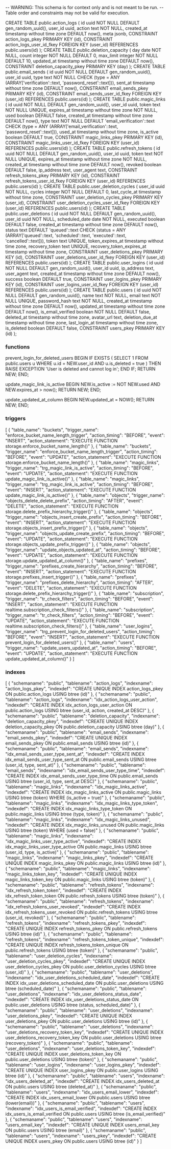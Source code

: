 -- WARNING: This schema is for context only and is not meant to be run.
-- Table order and constraints may not be valid for execution.

CREATE TABLE public.action_logs (
  id uuid NOT NULL DEFAULT gen_random_uuid(),
  user_id uuid,
  action text NOT NULL,
  created_at timestamp without time zone DEFAULT now(),
  meta jsonb,
  CONSTRAINT action_logs_pkey PRIMARY KEY (id),
  CONSTRAINT action_logs_user_id_fkey FOREIGN KEY (user_id) REFERENCES public.users(id)
);
CREATE TABLE public.deletion_capacity (
  day date NOT NULL,
  count integer NOT NULL DEFAULT 0,
  max_limit integer NOT NULL DEFAULT 10,
  updated_at timestamp without time zone DEFAULT now(),
  CONSTRAINT deletion_capacity_pkey PRIMARY KEY (day)
);
CREATE TABLE public.email_sends (
  id uuid NOT NULL DEFAULT gen_random_uuid(),
  user_id uuid,
  type text NOT NULL CHECK (type = ANY (ARRAY['verification'::text, 'password_reset'::text])),
  sent_at timestamp without time zone DEFAULT now(),
  CONSTRAINT email_sends_pkey PRIMARY KEY (id),
  CONSTRAINT email_sends_user_id_fkey FOREIGN KEY (user_id) REFERENCES public.users(id)
);
CREATE TABLE public.magic_links (
  id uuid NOT NULL DEFAULT gen_random_uuid(),
  user_id uuid,
  token text NOT NULL UNIQUE,
  expires_at timestamp without time zone NOT NULL,
  used boolean DEFAULT false,
  created_at timestamp without time zone DEFAULT now(),
  type text NOT NULL DEFAULT 'email_verification'::text CHECK (type = ANY (ARRAY['email_verification'::text, 'password_reset'::text])),
  used_at timestamp without time zone,
  is_active boolean DEFAULT true,
  CONSTRAINT magic_links_pkey PRIMARY KEY (id),
  CONSTRAINT magic_links_user_id_fkey FOREIGN KEY (user_id) REFERENCES public.users(id)
);
CREATE TABLE public.refresh_tokens (
  id uuid NOT NULL DEFAULT gen_random_uuid(),
  user_id uuid,
  token text NOT NULL UNIQUE,
  expires_at timestamp without time zone NOT NULL,
  created_at timestamp without time zone DEFAULT now(),
  revoked boolean DEFAULT false,
  ip_address text,
  user_agent text,
  CONSTRAINT refresh_tokens_pkey PRIMARY KEY (id),
  CONSTRAINT refresh_tokens_user_id_fkey FOREIGN KEY (user_id) REFERENCES public.users(id)
);
CREATE TABLE public.user_deletion_cycles (
  user_id uuid NOT NULL,
  cycles integer NOT NULL DEFAULT 0,
  last_cycle_at timestamp without time zone,
  CONSTRAINT user_deletion_cycles_pkey PRIMARY KEY (user_id),
  CONSTRAINT user_deletion_cycles_user_id_fkey FOREIGN KEY (user_id) REFERENCES public.users(id)
);
CREATE TABLE public.user_deletions (
  id uuid NOT NULL DEFAULT gen_random_uuid(),
  user_id uuid NOT NULL,
  scheduled_date date NOT NULL,
  executed boolean DEFAULT false,
  created_at timestamp without time zone DEFAULT now(),
  status text DEFAULT 'queued'::text CHECK (status = ANY (ARRAY['queued'::text, 'scheduled'::text, 'executed'::text, 'cancelled'::text])),
  token text UNIQUE,
  token_expires_at timestamp without time zone,
  recovery_token text UNIQUE,
  recovery_token_expires_at timestamp without time zone,
  CONSTRAINT user_deletions_pkey PRIMARY KEY (id),
  CONSTRAINT user_deletions_user_id_fkey FOREIGN KEY (user_id) REFERENCES public.users(id)
);
CREATE TABLE public.user_logins (
  id uuid NOT NULL DEFAULT gen_random_uuid(),
  user_id uuid,
  ip_address text,
  user_agent text,
  created_at timestamp without time zone DEFAULT now(),
  success boolean DEFAULT true,
  CONSTRAINT user_logins_pkey PRIMARY KEY (id),
  CONSTRAINT user_logins_user_id_fkey FOREIGN KEY (user_id) REFERENCES public.users(id)
);
CREATE TABLE public.users (
  id uuid NOT NULL DEFAULT gen_random_uuid(),
  name text NOT NULL,
  email text NOT NULL UNIQUE,
  password_hash text NOT NULL,
  created_at timestamp without time zone DEFAULT now(),
  updated_at timestamp without time zone DEFAULT now(),
  is_email_verified boolean NOT NULL DEFAULT false,
  deleted_at timestamp without time zone,
  avatar_url text,
  deletion_due_at timestamp without time zone,
  last_login_at timestamp without time zone,
  is_deleted boolean DEFAULT false,
  CONSTRAINT users_pkey PRIMARY KEY (id)
);


### functions
prevent_login_for_deleted_users
BEGIN
  IF EXISTS (
    SELECT 1 FROM public.users u WHERE u.id = NEW.user_id AND u.is_deleted = true
  ) THEN
    RAISE EXCEPTION 'User is deleted and cannot log in';
  END IF;
  RETURN NEW;
END;

update_magic_link_is_active
BEGIN
  NEW.is_active := NOT NEW.used AND NEW.expires_at > now();
  RETURN NEW;
END;

update_updated_at_column
BEGIN
  NEW.updated_at = NOW();
  RETURN NEW;
END;


### triggers
[
  {
    "table_name": "buckets",
    "trigger_name": "enforce_bucket_name_length_trigger",
    "action_timing": "BEFORE",
    "event": "INSERT",
    "action_statement": "EXECUTE FUNCTION storage.enforce_bucket_name_length()"
  },
  {
    "table_name": "buckets",
    "trigger_name": "enforce_bucket_name_length_trigger",
    "action_timing": "BEFORE",
    "event": "UPDATE",
    "action_statement": "EXECUTE FUNCTION storage.enforce_bucket_name_length()"
  },
  {
    "table_name": "magic_links",
    "trigger_name": "trg_magic_link_is_active",
    "action_timing": "BEFORE",
    "event": "UPDATE",
    "action_statement": "EXECUTE FUNCTION update_magic_link_is_active()"
  },
  {
    "table_name": "magic_links",
    "trigger_name": "trg_magic_link_is_active",
    "action_timing": "BEFORE",
    "event": "INSERT",
    "action_statement": "EXECUTE FUNCTION update_magic_link_is_active()"
  },
  {
    "table_name": "objects",
    "trigger_name": "objects_delete_delete_prefix",
    "action_timing": "AFTER",
    "event": "DELETE",
    "action_statement": "EXECUTE FUNCTION storage.delete_prefix_hierarchy_trigger()"
  },
  {
    "table_name": "objects",
    "trigger_name": "objects_insert_create_prefix",
    "action_timing": "BEFORE",
    "event": "INSERT",
    "action_statement": "EXECUTE FUNCTION storage.objects_insert_prefix_trigger()"
  },
  {
    "table_name": "objects",
    "trigger_name": "objects_update_create_prefix",
    "action_timing": "BEFORE",
    "event": "UPDATE",
    "action_statement": "EXECUTE FUNCTION storage.objects_update_prefix_trigger()"
  },
  {
    "table_name": "objects",
    "trigger_name": "update_objects_updated_at",
    "action_timing": "BEFORE",
    "event": "UPDATE",
    "action_statement": "EXECUTE FUNCTION storage.update_updated_at_column()"
  },
  {
    "table_name": "prefixes",
    "trigger_name": "prefixes_create_hierarchy",
    "action_timing": "BEFORE",
    "event": "INSERT",
    "action_statement": "EXECUTE FUNCTION storage.prefixes_insert_trigger()"
  },
  {
    "table_name": "prefixes",
    "trigger_name": "prefixes_delete_hierarchy",
    "action_timing": "AFTER",
    "event": "DELETE",
    "action_statement": "EXECUTE FUNCTION storage.delete_prefix_hierarchy_trigger()"
  },
  {
    "table_name": "subscription",
    "trigger_name": "tr_check_filters",
    "action_timing": "BEFORE",
    "event": "INSERT",
    "action_statement": "EXECUTE FUNCTION realtime.subscription_check_filters()"
  },
  {
    "table_name": "subscription",
    "trigger_name": "tr_check_filters",
    "action_timing": "BEFORE",
    "event": "UPDATE",
    "action_statement": "EXECUTE FUNCTION realtime.subscription_check_filters()"
  },
  {
    "table_name": "user_logins",
    "trigger_name": "trg_prevent_login_for_deleted_users",
    "action_timing": "BEFORE",
    "event": "INSERT",
    "action_statement": "EXECUTE FUNCTION prevent_login_for_deleted_users()"
  },
  {
    "table_name": "users",
    "trigger_name": "update_users_updated_at",
    "action_timing": "BEFORE",
    "event": "UPDATE",
    "action_statement": "EXECUTE FUNCTION update_updated_at_column()"
  }
]

### indexes
[
  {
    "schemaname": "public",
    "tablename": "action_logs",
    "indexname": "action_logs_pkey",
    "indexdef": "CREATE UNIQUE INDEX action_logs_pkey ON public.action_logs USING btree (id)"
  },
  {
    "schemaname": "public",
    "tablename": "action_logs",
    "indexname": "idx_action_logs_user_action",
    "indexdef": "CREATE INDEX idx_action_logs_user_action ON public.action_logs USING btree (user_id, action, created_at DESC)"
  },
  {
    "schemaname": "public",
    "tablename": "deletion_capacity",
    "indexname": "deletion_capacity_pkey",
    "indexdef": "CREATE UNIQUE INDEX deletion_capacity_pkey ON public.deletion_capacity USING btree (day)"
  },
  {
    "schemaname": "public",
    "tablename": "email_sends",
    "indexname": "email_sends_pkey",
    "indexdef": "CREATE UNIQUE INDEX email_sends_pkey ON public.email_sends USING btree (id)"
  },
  {
    "schemaname": "public",
    "tablename": "email_sends",
    "indexname": "idx_email_sends_user_type_sent_at",
    "indexdef": "CREATE INDEX idx_email_sends_user_type_sent_at ON public.email_sends USING btree (user_id, type, sent_at)"
  },
  {
    "schemaname": "public",
    "tablename": "email_sends",
    "indexname": "idx_email_sends_user_type_time",
    "indexdef": "CREATE INDEX idx_email_sends_user_type_time ON public.email_sends USING btree (user_id, type, sent_at DESC)"
  },
  {
    "schemaname": "public",
    "tablename": "magic_links",
    "indexname": "idx_magic_links_active",
    "indexdef": "CREATE INDEX idx_magic_links_active ON public.magic_links USING btree (token) WHERE (is_active = true)"
  },
  {
    "schemaname": "public",
    "tablename": "magic_links",
    "indexname": "idx_magic_links_type_token",
    "indexdef": "CREATE INDEX idx_magic_links_type_token ON public.magic_links USING btree (type, token)"
  },
  {
    "schemaname": "public",
    "tablename": "magic_links",
    "indexname": "idx_magic_links_unused",
    "indexdef": "CREATE INDEX idx_magic_links_unused ON public.magic_links USING btree (token) WHERE (used = false)"
  },
  {
    "schemaname": "public",
    "tablename": "magic_links",
    "indexname": "idx_magic_links_user_type_active",
    "indexdef": "CREATE INDEX idx_magic_links_user_type_active ON public.magic_links USING btree (user_id, type, is_active)"
  },
  {
    "schemaname": "public",
    "tablename": "magic_links",
    "indexname": "magic_links_pkey",
    "indexdef": "CREATE UNIQUE INDEX magic_links_pkey ON public.magic_links USING btree (id)"
  },
  {
    "schemaname": "public",
    "tablename": "magic_links",
    "indexname": "magic_links_token_key",
    "indexdef": "CREATE UNIQUE INDEX magic_links_token_key ON public.magic_links USING btree (token)"
  },
  {
    "schemaname": "public",
    "tablename": "refresh_tokens",
    "indexname": "idx_refresh_token_token",
    "indexdef": "CREATE INDEX idx_refresh_token_token ON public.refresh_tokens USING btree (token)"
  },
  {
    "schemaname": "public",
    "tablename": "refresh_tokens",
    "indexname": "idx_refresh_tokens_user_revoked",
    "indexdef": "CREATE INDEX idx_refresh_tokens_user_revoked ON public.refresh_tokens USING btree (user_id, revoked)"
  },
  {
    "schemaname": "public",
    "tablename": "refresh_tokens",
    "indexname": "refresh_tokens_pkey",
    "indexdef": "CREATE UNIQUE INDEX refresh_tokens_pkey ON public.refresh_tokens USING btree (id)"
  },
  {
    "schemaname": "public",
    "tablename": "refresh_tokens",
    "indexname": "refresh_tokens_token_unique",
    "indexdef": "CREATE UNIQUE INDEX refresh_tokens_token_unique ON public.refresh_tokens USING btree (token)"
  },
  {
    "schemaname": "public",
    "tablename": "user_deletion_cycles",
    "indexname": "user_deletion_cycles_pkey",
    "indexdef": "CREATE UNIQUE INDEX user_deletion_cycles_pkey ON public.user_deletion_cycles USING btree (user_id)"
  },
  {
    "schemaname": "public",
    "tablename": "user_deletions",
    "indexname": "idx_user_deletions_scheduled_date",
    "indexdef": "CREATE INDEX idx_user_deletions_scheduled_date ON public.user_deletions USING btree (scheduled_date)"
  },
  {
    "schemaname": "public",
    "tablename": "user_deletions",
    "indexname": "idx_user_deletions_status_date",
    "indexdef": "CREATE INDEX idx_user_deletions_status_date ON public.user_deletions USING btree (status, scheduled_date)"
  },
  {
    "schemaname": "public",
    "tablename": "user_deletions",
    "indexname": "user_deletions_pkey",
    "indexdef": "CREATE UNIQUE INDEX user_deletions_pkey ON public.user_deletions USING btree (id)"
  },
  {
    "schemaname": "public",
    "tablename": "user_deletions",
    "indexname": "user_deletions_recovery_token_key",
    "indexdef": "CREATE UNIQUE INDEX user_deletions_recovery_token_key ON public.user_deletions USING btree (recovery_token)"
  },
  {
    "schemaname": "public",
    "tablename": "user_deletions",
    "indexname": "user_deletions_token_key",
    "indexdef": "CREATE UNIQUE INDEX user_deletions_token_key ON public.user_deletions USING btree (token)"
  },
  {
    "schemaname": "public",
    "tablename": "user_logins",
    "indexname": "user_logins_pkey",
    "indexdef": "CREATE UNIQUE INDEX user_logins_pkey ON public.user_logins USING btree (id)"
  },
  {
    "schemaname": "public",
    "tablename": "users",
    "indexname": "idx_users_deleted_at",
    "indexdef": "CREATE INDEX idx_users_deleted_at ON public.users USING btree (deleted_at)"
  },
  {
    "schemaname": "public",
    "tablename": "users",
    "indexname": "idx_users_email_lower",
    "indexdef": "CREATE INDEX idx_users_email_lower ON public.users USING btree (lower(email))"
  },
  {
    "schemaname": "public",
    "tablename": "users",
    "indexname": "idx_users_is_email_verified",
    "indexdef": "CREATE INDEX idx_users_is_email_verified ON public.users USING btree (is_email_verified)"
  },
  {
    "schemaname": "public",
    "tablename": "users",
    "indexname": "users_email_key",
    "indexdef": "CREATE UNIQUE INDEX users_email_key ON public.users USING btree (email)"
  },
  {
    "schemaname": "public",
    "tablename": "users",
    "indexname": "users_pkey",
    "indexdef": "CREATE UNIQUE INDEX users_pkey ON public.users USING btree (id)"
  }
]
